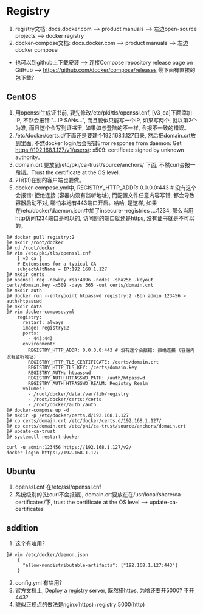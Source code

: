 # Registry
1) registry文档: docs.docker.com --> product manuals --> 左边open-source projects --> docker registry  
2) docker-compose文档: docs.docker.com --> product manuals --> 左边docker compose  
  - 也可以到github上下载安装 --> 连接Compose repository release page on GitHub --> https://github.com/docker/compose/releases 最下面有直接的包下载?  

## CentOS
1) 用openssl生成证书前, 要先修改/etc/pki/tls/openssl.cnf, [v3_ca]下面添加IP, 不然会报错 "...IP SANs...", 而且貌似只能写一个IP, 如果写两个, 就以第2个为准, 而且这个会写到证书里, 如果如与登陆的不一样, 会报不一致的错误。  
2) /etc/docker/certs.d/下面还是要建个192.168.1.127目录, 然后把domain.crt放到里面, 不然docker login后会报错Error response from daemon: Get https://192.168.1.127/v1/users/: x509: certificate signed by unknown authority。  
3) domain.crt 要放到/etc/pki/ca-trust/source/anchors/ 下面, 不然curl会报一段错。Trust the certificate at the OS level.  
4) 2)和3)在别的客户端也要做。  
5) docker-compose.yml中, REGISTRY_HTTP_ADDR: 0.0.0.0:443 # 没有这个会报错: 拒绝连接 (容器内没有监听地址), 而配置文件任意内容写错, 都会导致容器启动不对, 哪怕本地有443端口开启。哈哈, 是这样, 如果在/etc/docker/daemon.json中加了insecure--registries ...:1234, 那么当用http访问1234端口是可以的, 访问别的端口就还是https, 没有证书就是不可以的。
```
]# docker pull registry:2  
]# mkdir /root/docker
]# cd /root/docker
]# vim /etc/pki/tls/openssl.cnf
    [ v3_ca ]
    # Extensions for a typical CA
    subjectAltName = IP:192.168.1.127
]# mkdir certs  
]# openssl req -newkey rsa:4096 -nodes -sha256 -keyout certs/domain.key -x509 -days 365 -out certs/domain.crt  
]# mkdir auth
]# docker run --entrypoint htpasswd registry:2 -Bbn admin 123456 > auth/htpasswd
]# mkdir data
]# vim docker-compose.yml
    registry:
      restart: always
      image: registry:2
      ports:
        - 443:443
      environment:
        REGISTRY_HTTP_ADDR: 0.0.0.0:443 # 没有这个会报错: 拒绝连接 (容器内没有监听地址)
        REGISTRY_HTTP_TLS_CERTIFICATE: /certs/domain.crt
        REGISTRY_HTTP_TLS_KEY: /certs/domain.key
        REGISTRY_AUTH: htpasswd
        REGISTRY_AUTH_HTPASSWD_PATH: /auth/htpasswd
        REGISTRY_AUTH_HTPASSWD_REALM: Registry Realm
      volumes:
        - /root/docker/data:/var/lib/registry
        - /root/docker/certs:/certs
        - /root/docker/auth:/auth
]# docker-compose up -d
]# mkdir -p /etc/docker/certs.d/192.168.1.127
]# cp certs/domain.crt /etc/docker/certs.d/192.168.1.127/
]# cp certs/domain.crt /etc/pki/ca-trust/source/anchors/domain.crt
]# update-ca-trust
]# systemctl restart docker
```
```
curl -u admin:123456 https://192.168.1.127/v2/
docker login https://192.168.1.127
```

## Ubuntu
1) openssl.cnf 在/etc/ssl/openssl.cnf  
2) 系统级别的(让curl不会报错), domain.crt要放在在/usr/local/share/ca-certificates/下, trust the certificate at the OS level --> update-ca-certificates  

## addition
1) 这个有啥用?
```
]# vim /etc/docker/daemon.json
    {
      "allow-nondistributable-artifacts": ["192.168.1.127:443"]
    }
```
2) config.yml 有啥用?  
3) 官方文档上, Deploy a registry server, 既然搭https, 为啥还要开5000? 不开443?  
4) 貌似正规点的做法是nginx(https)+registry:5000(http)  
